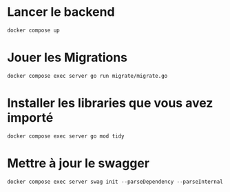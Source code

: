 # Lancer le backend
`docker compose up`

# Jouer les Migrations 
`docker compose exec server go run migrate/migrate.go`

# Installer les libraries que vous avez importé
`docker compose exec server go mod tidy`

# Mettre à jour le swagger
`docker compose exec server swag init --parseDependency --parseInternal`